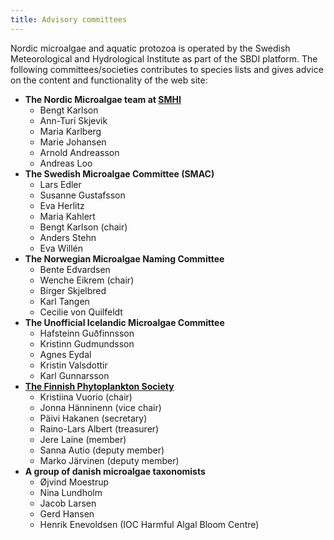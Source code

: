```yaml
---
title: Advisory committees
---
```


Nordic microalgae and aquatic protozoa is operated by the Swedish Meteorological and Hydrological Institute as part of the SBDI platform. The following committees/societies contributes to species lists and gives advice on the content and functionality of the web site:

* __The Nordic Microalgae team at [SMHI](https://www.smhi.se/kontakta-smhi/smhis-lokalkontor/smhi-goteborg-1.6449)__
    * Bengt Karlson
    * Ann-Turi Skjevik
    * Maria Karlberg
    * Marie Johansen
    * Arnold Andreasson
    * Andreas Loo
* __The Swedish Microalgae Committee (SMAC)__
    * Lars Edler
    * Susanne Gustafsson
    * Eva Herlitz
    * Maria Kahlert
    * Bengt Karlson (chair)
    * Anders Stehn
    * Eva Willén
* __The Norwegian Microalgae Naming Committee__
    * Bente Edvardsen
    * Wenche Eikrem (chair)
    * Birger Skjelbred
    * Karl Tangen
    * Cecilie von Quilfeldt
* __The Unofficial Icelandic Microalgae Committee__
    * Hafsteinn Guðfinnsson
    * Kristinn Gudmundsson
    * Agnes Eydal
    * Kristin Valsdottir
    * Karl Gunnarsson
* [__The Finnish Phytoplankton Society__](http://www.kasviplanktonseura.fi/en/home/)
    * Kristiina Vuorio (chair)
    * Jonna Hänninenn  (vice chair)
    * Päivi Hakanen (secretary)
    * Raino-Lars Albert (treasurer)
    * Jere Laine (member)
    * Sanna Autio (deputy member)
    * Marko Järvinen (deputy member)
* __A group of danish microalgae taxonomists__
    * Øjvind Moestrup
    * Nina Lundholm
    * Jacob Larsen
    * Gerd Hansen
    * Henrik Enevoldsen (IOC Harmful Algal Bloom Centre)
